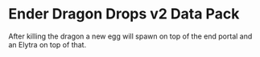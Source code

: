 # Ender Dragon Drops v2 Data Pack

After killing the dragon a new egg will spawn on top of the end portal and an Elytra on top of that.

